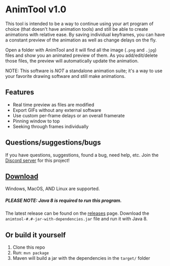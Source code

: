 # AnimTool v1.0

This tool is intended to be a way to continue using your art program of choice (that doesn't have animation tools) and still be able to create animations with relative ease. By saving individual keyframes, you can have a constant preview of the animation as well as change delays on the fly.

Open a folder with AnimTool and it will find all the image (`.png` and `.jpg`) files and show you an animated preview of them. As you add/edit/delete those files, the preview will automatically update the animation.

NOTE: This software is *NOT* a standalone animation suite; it's a way to use your favorite drawing software and still make animations.

## Features
- Real time preview as files are modified
- Export GIFs without any external software
- Use custom per-frame delays or an overall framerate
- Pinning window to top
- Seeking through frames individually

## Questions/suggestions/bugs
If you have questions, suggestions, found a bug, need help, etc. Join the [Discord server](https://discord.gg/yYegyr2) for this project!

## [Download](/releases)
Windows, MacOS, AND Linux are supported.

##### PLEASE NOTE: Java 8 is required to run this program.

The latest release can be found on the [releases](/releases) page. Download the `animtool-#.#-jar-with-dependencies.jar` file and run it with Java 8.

## Or build it yourself
1. Clone this repo
2. Run: `mvn package`
3. Maven will build a jar with the dependencies in the `target/` folder
